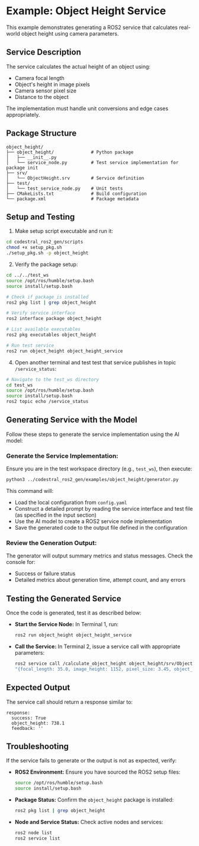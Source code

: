 # Example: Object Height Service

This example demonstrates generating a ROS2 service that calculates real-world object height using camera parameters.

## Service Description
The service calculates the actual height of an object using:
- Camera focal length
- Object's height in image pixels
- Camera sensor pixel size
- Distance to the object

The implementation must handle unit conversions and edge cases appropriately.

## Package Structure
```
object_height/
├── object_height/              # Python package
│   ├── __init__.py
│   └── service_node.py         # Test service implementation for package init
├── srv/
│   └── ObjectHeight.srv        # Service definition
├── test/
│   └── test_service_node.py    # Unit tests
├── CMakeLists.txt              # Build configuration
└── package.xml                 # Package metadata
```

## Setup and Testing

1. Make setup script executable and run it:
```bash
cd codestral_ros2_gen/scripts
chmod +x setup_pkg.sh
./setup_pkg.sh -p object_height
```

2. Verify the package setup:
```bash
cd ../../test_ws
source /opt/ros/humble/setup.bash
source install/setup.bash

# Check if package is installed
ros2 pkg list | grep object_height

# Verify service interface
ros2 interface package object_height

# List available executables
ros2 pkg executables object_height

# Run test service
ros2 run object_height object_height_service
```

4. Open another terminal and test test that service publishes in topic `/service_status`:
``` bash
# Navigate to the test_ws directory
cd test_ws
source /opt/ros/humble/setup.bash
source install/setup.bash
ros2 topic echo /service_status
```

## Generating Service with the Model

Follow these steps to generate the service implementation using the AI model:

### **Generate the Service Implementation:**

Ensure you are in the test workspace directory (e.g., `test_ws`), then execute:
```bash
python3 ../codestral_ros2_gen/examples/object_height/generator.py
```
This command will:
- Load the local configuration from `config.yaml`
- Construct a detailed prompt by reading the service interface and test file (as specified in the input section)
- Use the AI model to create a ROS2 service node implementation
- Save the generated code to the output file defined in the configuration

### **Review the Generation Output:**

The generator will output summary metrics and status messages. Check the console for:
- Success or failure status
- Detailed metrics about generation time, attempt count, and any errors

## Testing the Generated Service

Once the code is generated, test it as described below:

- **Start the Service Node:**
  In Terminal 1, run:
  ```bash
  ros2 run object_height object_height_service
  ```

- **Call the Service:**
  In Terminal 2, issue a service call with appropriate parameters:
  ```bash
  ros2 service call /calculate_object_height object_height/srv/ObjectHeight \
  "{focal_length: 35.0, image_height: 1152, pixel_size: 3.45, object_distance: 6.5}"
  ```

## Expected Output

The service call should return a response similar to:
```
response:
  success: True
  object_height: 738.1
  feedback: ''
```

## Troubleshooting

If the service fails to generate or the output is not as expected, verify:
- **ROS2 Environment:** Ensure you have sourced the ROS2 setup files:
  ```bash
  source /opt/ros/humble/setup.bash
  source install/setup.bash
  ```
- **Package Status:** Confirm the `object_height` package is installed:
  ```bash
  ros2 pkg list | grep object_height
  ```
- **Node and Service Status:** Check active nodes and services:
  ```bash
  ros2 node list
  ros2 service list
  ```

